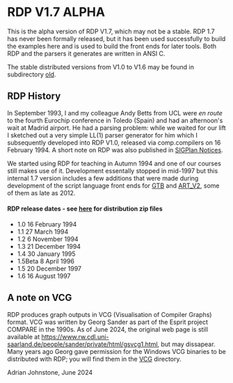 # RDP V1.7 ALPHA

This is the alpha version of RDP V1.7, which may not be a stable. RDP 1.7 has never been formally released, but it has been used successfully to build the examples here and is used to build the front ends for later tools. Both RDP and the parsers	 it generates are written in ANSI C. 

The stable distributed versions from V1.0 to V1.6 may be found in subdirectory [old](https://github.com/AJohnstone2007/ART/tree/main/old/rdp/old).

## RDP History

In September 1993, I and my colleague Andy Betts from UCL were *en route* to the fourth Eurochip conference in Toledo (Spain) and had an afternoon's wait at Madrid airport. He had a parsing problem: while we waited for our lift I sketched out a very simple LL(1) parser generator for him which I subsequently developed into RDP V1.0, released via comp.compilers on 16 February 1994. A short note on RDP was also published in [SIGPlan Notices](https://pure.royalholloway.ac.uk/en/publications/rdp-an-iterator-based-recursive-descent-parser-generator-with-tre).

We started using RDP for teaching in Autumn 1994 and one of our courses still makes use of it. Development essentally stopped in mid-1997 but this internal 1.7 version includes a few additions that were made during development of the script language front ends for [GTB](https://github.com/AJohnstone2007/ART/tree/main/old/gtb) and [ART_V2](https://github.com/AJohnstone2007/ART/tree/main/old/art_v2), some of them as late as 2012.

#### RDP release dates - see [here](https://github.com/AJohnstone2007/ART/tree/main/old/rdp/old) for distribution zip files

* 1.0 16 February 1994
* 1.1 27 March 1994
* 1.2 6 November 1994
* 1.3 21 December 1994
* 1.4 30 January 1995
* 1.5Beta 8 April 1996 
* 1.5 20 December 1997
* 1.6 16 August 1997

## A note on VCG

RDP produces graph outputs in VCG (Visualisation of Compiler Graphs) format. VCG was written by Georg Sander as part of the Esprit project COMPARE in the 1990s. As of June 2024, the original web page is still available at https://www.rw.cdl.uni-saarland.de/people/sander/private/html/gsvcg1.html, but may dissapear. Many years ago Georg gave permission for the Windows VCG binaries to be distributed with RDP; you will find them in the [VCG](https://github.com/AJohnstone2007/ART/tree/main/old/rdp/vcg) directory.

Adrian Johnstone, June 2024 